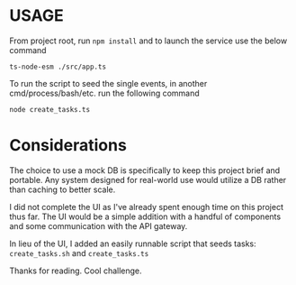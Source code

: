 # USAGE

From project root, run `npm install` and to launch the service use the below command
```
ts-node-esm ./src/app.ts
```

To run the script to seed the single events, in another cmd/process/bash/etc. run the following command
```
node create_tasks.ts
```

# Considerations

The choice to use a mock DB is specifically to keep
this project brief and portable. Any system designed
for real-world use would utilize a DB rather than caching to better scale.

I did not complete the UI as I've already spent enough time on this project thus far. 
The UI would be a simple addition with a handful of components and some communication with the API gateway.

In lieu of the UI, I added an easily runnable script that seeds tasks: `create_tasks.sh` and `create_tasks.ts`

Thanks for reading. Cool challenge.